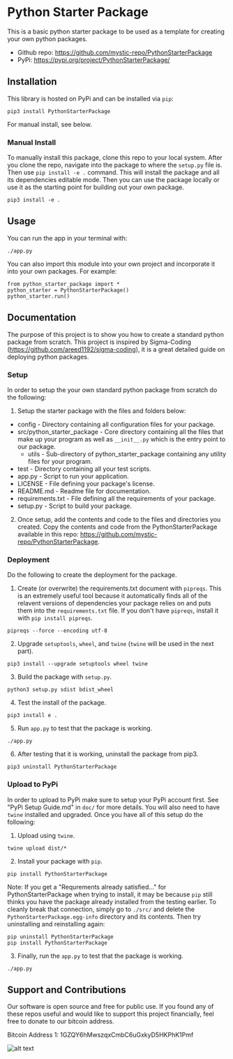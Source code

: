 # Python Starter Package
This is a basic python starter package to be used as a template for creating your own python packages.
* Github repo: https://github.com/mystic-repo/PythonStarterPackage
* PyPi: https://pypi.org/project/PythonStarterPackage/

## Installation
This library is hosted on PyPi and can be installed via ```pip```:
```
pip3 install PythonStarterPackage
```
For manual install, see below.

### Manual Install
To manually install this package, clone this repo to your local system. After you clone the repo, navigate into the package to where the ```setup.py``` file is. Then use ```pip install -e .``` command. This will install the package and all its dependencies editable mode. Then you can use the package locally or use it as the starting point for building out your own package.
```
pip3 install -e .
```

## Usage
You can run the app in your terminal with:
```
./app.py
```
You can also import this module into your own project and incorporate it into your own packages. For example:
```
from python_starter_package import *
python_starter = PythonStarterPackage()
python_starter.run()
```

## Documentation
The purpose of this project is to show you how to create a standard python package from scratch. This project is inspired by Sigma-Coding (https://github.com/areed1192/sigma-coding), it is a great detailed guide on deploying python packages.

### Setup
In order to setup the your own standard python package from scratch do the following:

1. Setup the starter package with the files and folders below:
* config - Directory containing all configuration files for your package.
* src/python_starter_package - Core directory containing all the files that make up your program as well as ```__init__.py``` which is the entry point to our package.
  * utils - Sub-directory of python_starter_package containing any utility files for your program.
* test - Directory containing all your test scripts.
* app.py - Script to run your application.
* LICENSE - File defining your package's license.
* README.md - Readme file for documentation.
* requirements.txt - File defining all the requirements of your package.
* setup.py - Script to build your package.

2. Once setup, add the contents and code to the files and directories you created. Copy the contents and code from the PythonStarterPackage available in this repo: https://github.com/mystic-repo/PythonStarterPackage.

### Deployment
Do the following to create the deployment for the package.

1. Create (or overwrite) the requirements.txt document with ```pipreqs```. This is an extremely useful tool because it automatically finds all of the relavent versions of dependencies your package relies on and puts them into the ```requirements.txt``` file. If you don't have ```pipreqs```, install it with ```pip install pipreqs```.
```
pipreqs --force --encoding utf-8
```
2. Upgrade ```setuptools```, ```wheel```, and ```twine``` (```twine``` will be used in the next part).
```
pip3 install --upgrade setuptools wheel twine
```
3. Build the package with ```setup.py```.
```
python3 setup.py sdist bdist_wheel
```
4. Test the install of the package.
```
pip3 install e .
```
5. Run ```app.py``` to test that the package is working.
```
./app.py
```
6. After testing that it is working, uninstall the package from pip3.
```
pip3 uninstall PythonStarterPackage
```

### Upload to PyPi
In order to upload to PyPi make sure to setup your PyPi account first. See "PyPi Setup Guide.md" in ```doc/``` for more details. You will also need to have ```twine``` installed and upgraded. Once you have all of this setup do the following:

1. Upload using ```twine```.
```
twine upload dist/*
```
2. Install your package with ```pip```.
```
pip install PythonStarterPackage
```
Note: If you get a "Requrements already satisfied..." for PythonStarterPackage when trying to install, it may be because ```pip``` still thinks you have the package already installed from the testing earlier. To cleanly break that connection, simply go to ```./src/``` and delete the ```PythonStarterPackage.egg-info``` directory and its contents. Then try uninstalling and reinstalling again:
```
pip uninstall PythonStarterPackage
pip install PythonStarterPackage
```
3. Finally, run the ```app.py``` to test that the package is working.
```
./app.py
```

## Support and Contributions
Our software is open source and free for public use. If you found any of these repos useful and would like to support this project financially, feel free to donate to our bitcoin address.

Bitcoin Address 1: 1GZQY6hMwszqxCmbC6uGxkyD5HKPhK1Pmf

![alt text](https://github.com/mystic-repo/BitcoinAddresses/blob/master/btcaddr1.png?raw=true)

